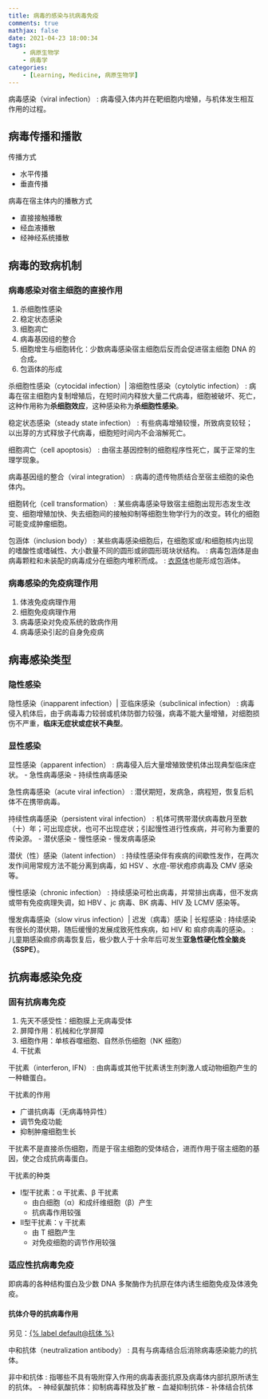```yaml
---
title: 病毒的感染与抗病毒免疫
comments: true
mathjax: false
date: 2021-04-23 18:00:34
tags:
    - 病原生物学
    - 病毒学
categories:
    - [Learning, Medicine, 病原生物学]
---
```


病毒感染（viral infection）
: 病毒侵入体内并在靶细胞内增殖，与机体发生相互作用的过程。

<!-- more -->

## 病毒传播和播散

传播方式
- 水平传播
- 垂直传播

病毒在宿主体内的播散方式
- 直接接触播散
- 经血液播散
- 经神经系统播散

## 病毒的致病机制

### 病毒感染对宿主细胞的直接作用

1. 杀细胞性感染
2. 稳定状态感染
3. 细胞凋亡
4. 病毒基因组的整合
5. 细胞增生与细胞转化：少数病毒感染宿主细胞后反而会促进宿主细胞 DNA 的合成。
6. 包涵体的彤成

杀细胞性感染（cytocidal infection）| 溶细胞性感染（cytolytic infection）
: 病毒在宿主细胞内复制增殖后，在短时间内释放大量二代病毒，细胞被破坏、死亡，这种作用称为**杀细胞效应**，这种感染称为**杀细胞性感染**。

稳定状态感染（steady state infection）
: 有些病毒增殖较慢，所致病变较轻；以出芽的方式释放子代病毒，细胞短时间内不会溶解死亡。

细胞凋亡（cell apoptosis）
: 由宿主基因控制的细胞程序性死亡，属于正常的生理学现象。

病毒基因组的整合（viral integration）
: 病毒的遗传物质结合至宿主细胞的染色体内。

细胞转化（cell transformation）
: 某些病毒感染导致宿主细胞出现形态发生改变、细胞增殖加快、失去细胞间的接触抑制等细胞生物学行为的改变。转化的细胞可能变成肿瘤细胞。

包涵体（inclusion body）
: 某些病毒感染细胞后，在细胞浆或/和细胞核内出现的嗜酸性或嗜碱性、大小数量不同的圆形或卵圆形斑块状结构。
: 病毒包涵体是由病毒颗粒和未装配的病毒成分在细胞内堆积而成。
: <a href="{% post_path 衣原体 %}">衣原体</a>也能形成包涵体。

### 病毒感染的免疫病理作用

1. 体液免疫病理作用
2. 细胞免疫病理作用
3. 病毒感染对免疫系统的致病作用
4. 病毒感染引起的自身免疫病

## 病毒感染类型

### 隐性感染

隐性感染（inapparent infection）| 亚临床感染（subclinical infection）
: 病毒侵入机体后，由于病毒毒力较弱或机体防御力较强，病毒不能大量增殖，对细胞损伤不严重，**临床无症状或症状不典型**。

### 显性感染

显性感染（apparent infection）
: 病毒侵入后大量增殖致使机体出现典型临床症状。
    - 急性病毒感染
    - 持续性病毒感染

急性病毒感染（acute viral infection）
: 潜伏期短，发病急，病程短，恢复后机体不在携带病毒。

持续性病毒感染（persistent viral infection）
: 机体可携带潜伏病毒数月至数（十）年；可出现症状，也可不出现症状；引起慢性进行性疾病，并可称为重要的传染源。
    - 潜伏感染
    - 慢性感染
    - 慢发病毒感染

潜伏（性）感染（latent infection）
: 持续性感染伴有疾病的间歇性发作，在两次发作间用常规方法不能分离到病毒，如 HSV 、水痘-带状疱疹病毒及 CMV 感染等。

慢性感染（chronic infection）
: 持续感染可检出病毒，并常排出病毒，但不发病或带有免疫病理失调，如 HBV 、jc 病毒、BK 病毒、HIV 及 LCMV 感染等。

慢发病毒感染（slow virus infection）| 迟发（病毒）感染 | 长程感染
: 持续感染有很长的潜伏期，随后缓慢的发展成致死性疾病，如 HIV 和 痲疹病毒的感染。
: 儿童期感染痲疹病毒恢复后，极少数人于十余年后可发生**亚急性硬化性全脑炎（SSPE）**。

## 抗病毒感染免疫

### 固有抗病毒免疫

1. 先天不感受性：细胞膜上无病毒受体
2. 屏障作用：机械和化学屏障
3. 细胞作用：单核吞噬细胞、自然杀伤细胞（NK 细胞）
4. 干扰素

干扰素（interferon, IFN）
: 由病毒或其他干扰素诱生剂刺激人或动物细胞产生的一种糖蛋白。

干扰素的作用
- 广谱抗病毒（无病毒特异性）
- 调节免疫功能
- 抑制肿瘤细胞生长

干扰素不是直接杀伤细胞，而是于宿主细胞的受体结合，进而作用于宿主细胞的基因，使之合成抗病毒蛋白。

干扰素的种类
- Ⅰ型干扰素：α 干扰素、β 干扰素
    - 由白细胞（α）和成纤维细胞（β）产生
    - 抗病毒作用较强
- Ⅱ型干扰素：γ 干扰素
    - 由 T 细胞产生
    - 对免疫细胞的调节作用较强

### 适应性抗病毒免疫

即病毒的各种结构蛋白及少数 DNA 多聚酶作为抗原在体内诱生细胞免疫及体液免疫。

#### 抗体介导的抗病毒作用

另见：<a href="{% post_path 抗体 %}">{% label default@抗体 %}</a>

中和抗体（neutralization antibody）
: 具有与病毒结合后消除病毒感染能力的抗体。

非中和抗体
: 指哪些不具有吸附穿入作用的病毒表面抗原及病毒体内部抗原所诱生的抗体。
    - 神经氨酸抗体：抑制病毒释放及扩散
    - 血凝抑制抗体
    - 补体结合抗体


